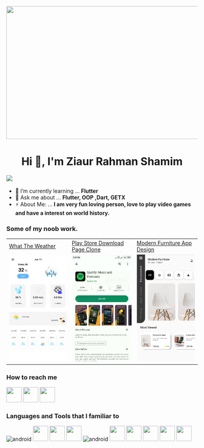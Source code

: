 <p align="center">  <img src="https://i.pinimg.com/originals/7c/ac/53/7cac53b96635b5ad0684f99d95de1bbf.gif" width="900" height="350"/> </p>
<h1 align="center">Hi 👋, I'm Ziaur Rahman Shamim</h1>

![](https://komarev.com/ghpvc/?username=ZRShamim&label=PROFILE+VIEWS)

- 🌱 I’m currently learning ... **Flutter**
- 💬 Ask me about ... **Flutter, OOP ,Dart, GETX**
- ⚡ About Me: ... **I am very fun loving person, love to play video games and have a interest on world history.**

<h3 align="left">Some of my noob work.</h3> 
<table>
  <tr>
    <td><a href="https://github.com/ZRShamim/what_the_weather">What The Weather</a></td>
     <td><a href="https://github.com/ZRShamim/playstore_clone">Play Store Download Page Clone</a></td>
     <td><a href="https://github.com/ZRShamim/modern_furniture">Modern Furniture App Design</a></td>
  </tr>
  <tr>
    <td><img src="https://raw.githubusercontent.com/ZRShamim/what_the_weather/main/assets/screenshots/weather_app.png" width=250></td>
    <td><img src="https://raw.githubusercontent.com/ZRShamim/playstore_clone/main/app_images/ps.gif" width=250 ></td>
    <td><img src="https://raw.githubusercontent.com/ZRShamim/modern_furniture/main/assets/screenshots/1.png" width=250  ></td>
  </tr>
 </table>

<h3 align="left">How to reach me</h3>  
  <a href="mailto:zrshamim8822@gmail.com"><img src="https://upload.wikimedia.org/wikipedia/commons/thumb/7/7e/Gmail_icon_%282020%29.svg/2560px-Gmail_icon_%282020%29.svg.png" width="40" height="40"/></a> 
  <a href="https://www.facebook.com/Ziaur1Shamim"><img src="https://upload.wikimedia.org/wikipedia/commons/thumb/f/fb/Facebook_icon_2013.svg/1200px-Facebook_icon_2013.svg.png" width="40" height="40"/></a> 
  <a href="https://www.linkedin.com/in/ziaur-rahman-shamim-4019a71aa/"><img src="https://cdn-icons-png.flaticon.com/512/174/174857.png" width="40" height="40"/></a> 

<h3 align="left">Languages and Tools that I familiar to</h3>
<p align="left"> 
  <img src="https://www.vectorlogo.zone/logos/flutterio/flutterio-icon.svg" alt="android" width="40" height="40"/>
  <img src="https://seeklogo.com/images/P/postman-logo-0087CA0D15-seeklogo.com.png" width="40" height="40"/>
  <img src="https://uxwing.com/wp-content/themes/uxwing/download/brands-and-social-media/visual-studio-code-icon.png" width="40" height="40"/>
  <img src="https://upload.wikimedia.org/wikipedia/commons/thumb/6/61/HTML5_logo_and_wordmark.svg/2048px-HTML5_logo_and_wordmark.svg.png" width="40" height="40"/>
  <img src="https://upload.wikimedia.org/wikipedia/commons/thumb/3/3d/CSS.3.svg/1200px-CSS.3.svg.png" alt="android" width="40" height="40"/>
  <img src="https://upload.wikimedia.org/wikipedia/commons/thumb/9/99/Unofficial_JavaScript_logo_2.svg/1024px-Unofficial_JavaScript_logo_2.svg.png" width="40" height="40"/>
  <img src="https://upload.wikimedia.org/wikipedia/commons/thumb/1/18/C_Programming_Language.svg/1200px-C_Programming_Language.svg.png" width="40" height="40"/>
  <img src="https://upload.wikimedia.org/wikipedia/commons/thumb/c/c3/Python-logo-notext.svg/1024px-Python-logo-notext.svg.png" width="40" height="40"/>
  <img src="https://upload.wikimedia.org/wikipedia/commons/thumb/a/af/Adobe_Photoshop_CC_icon.svg/2101px-Adobe_Photoshop_CC_icon.svg.png" width="40" height="40"/>
  <img src="https://upload.wikimedia.org/wikipedia/commons/3/33/Figma-logo.svg" width="40" height="40"/>
</p>
